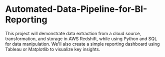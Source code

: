 # Automated-Data-Pipeline-for-BI-Reporting
This project will demonstrate data extraction from a cloud source, transformation, and storage in AWS Redshift, while using Python and SQL for data manipulation. We'll also create a simple reporting dashboard using Tableau or Matplotlib to visualize key insights.
